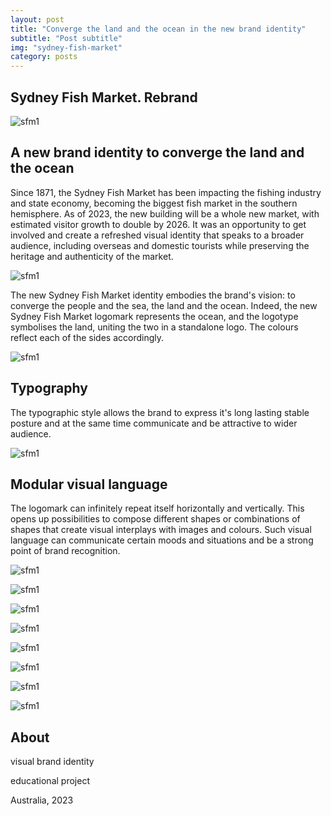 ```yaml
---
layout: post
title: "Converge the land and the ocean in the new brand identity"
subtitle: "Post subtitle"
img: "sydney-fish-market"
category: posts
---
```


## Sydney Fish Market. Rebrand

![sfm1](/img/sydney-fish-market-1.jpg)

## A new brand identity to converge the land and the ocean

<span class="half-content">Since 1871, the Sydney Fish Market has been impacting the 
fishing industry and state economy, becoming the biggest fish market in 
the southern hemisphere. As of 2023, the new building will be a whole new market, with estimated visitor
growth to double by 2026. It was an opportunity to get involved and create a refreshed visual identity that speaks to a broader audience, 
including overseas and domestic tourists while preserving the heritage and authenticity of the market.

![sfm1](/img/sydney-fish-market-2.jpg)

<span class="half-content">The new Sydney Fish Market identity embodies the brand's vision: to converge the people and the sea, the land and the ocean. 
Indeed, the new Sydney Fish Market logomark represents the ocean, and the logotype symbolises the land, uniting the two in a standalone logo.
The colours reflect each of the sides accordingly.

![sfm1](/img/sydney-fish-market-3.jpg)

## Typography

<span class="half-content">The typographic style allows the brand to express it's long lasting stable posture and at the same time communicate and be attractive to wider audience. 

![sfm1](/img/sydney-fish-market-12.jpg)

## Modular visual language

<span class="half-content">The logomark can infinitely repeat itself horizontally and vertically.
This opens up possibilities to compose different shapes or combinations of shapes that create visual interplays with images and colours. 
Such visual language can communicate certain moods and situations and be a strong point of brand recognition.

![sfm1](/img/sydney-fish-market-4.jpg)

![sfm1](/img/sydney-fish-market-5.jpg)

![sfm1](/img/sydney-fish-market-6.jpg)

![sfm1](/img/sydney-fish-market-7.jpg)

![sfm1](/img/sydney-fish-market-8.jpg)

![sfm1](/img/sydney-fish-market-9.jpg)

![sfm1](/img/sydney-fish-market-10.jpg)

![sfm1](/img/sydney-fish-market-11.jpg)

## About

visual brand identity

educational project

Australia, 2023